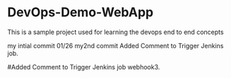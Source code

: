 # DevOps-Demo-WebApp
This is a sample project used for learning the devops end to end concepts

my intial commit 01/26
my2nd commit
Added Comment to Trigger Jenkins job.

#Added Comment to Trigger Jenkins job webhook3.
